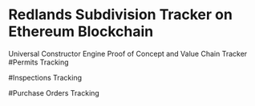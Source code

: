 # Redlands Subdivision Tracker on Ethereum Blockchain
Universal Constructor Engine Proof of Concept and Value Chain Tracker
#Permits Tracking

#Inspections Tracking

#Purchase Orders Tracking
